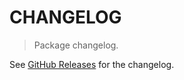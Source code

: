# CHANGELOG

> Package changelog.

See [GitHub Releases](https://github.com/stdlib-js/math-base-special-acos/releases) for the changelog.